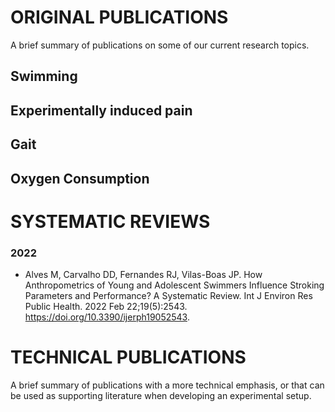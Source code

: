 # **ORIGINAL PUBLICATIONS**
A brief summary of publications on some of our current research topics.

## Swimming

## Experimentally induced pain


## Gait


## Oxygen Consumption


# SYSTEMATIC REVIEWS
### 2022
- Alves M, Carvalho DD, Fernandes RJ, Vilas-Boas JP. How Anthropometrics of Young and Adolescent Swimmers Influence Stroking Parameters and Performance? A Systematic Review. Int J Environ Res Public Health. 2022 Feb 22;19(5):2543. https://doi.org/10.3390/ijerph19052543.



# TECHNICAL PUBLICATIONS
A brief summary of publications with a more technical emphasis, or that can be used as supporting literature when developing an experimental setup.


<!-- This content will not appear in the rendered Markdown -->
